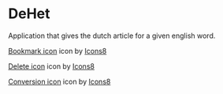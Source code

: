 # DeHet
Application that gives the dutch article for a given english word.




<a target="_blank" href="https://icons8.com/icons/set/bookmark-ribbon">Bookmark icon</a> icon by <a target="_blank" href="https://icons8.com">Icons8</a>

<a target="_blank" href="https://icons8.com/icons/set/delete-sign">Delete icon</a> icon by <a target="_blank" href="https://icons8.com">Icons8</a>

<a target="_blank" href="https://icons8.com/icons/set/filled-filter">Conversion icon</a> icon by <a target="_blank" href="https://icons8.com">Icons8</a>
